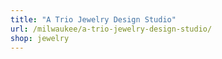 ```yaml
---
title: "A Trio Jewelry Design Studio"
url: /milwaukee/a-trio-jewelry-design-studio/
shop: jewelry
---
```

